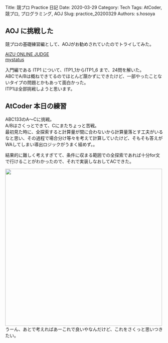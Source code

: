 Title: 競プロ Practice 日記
Date: 2020-03-29
Category: Tech
Tags: AtCoder, 競プロ, プログラミング, AOJ
Slug: practice_20200329
Authors: s.hosoya

## AOJ に挑戦した

競プロの基礎練習編として、AOJがお勧めされていたのでトライしてみた。  

[AIZU ONLINE JUDGE](http://judge.u-aizu.ac.jp/onlinejudge/)  
[mystatus](http://judge.u-aizu.ac.jp/onlinejudge/user.jsp?id=hstn2#3)  

入門編である ITP1 について、ITP1_1からITP1_6 まで、24問を解いた。  
ABCでA/Bは概ねできてるのでほとんど躓かずにできたけど、一部やったことないタイプの問題とかもあって面白かった。  
ITP1は全部挑戦しようと思います。

## AtCoder 本日の練習

ABC133のA～Cに挑戦。  
A/Bはさくっとできて、Cにまたちょっと苦戦。  
最初見た時に、全探索すると計算量が間に合わないから計算量落とす工夫がいるなと思い、その過程で場合分け等々を考えて計算していたけど、そもそも答えがWAしてしまい導出ロジックがうまく組めず。。  

結果的に難しく考えすぎてて、条件に収まる範囲での全探索であれば十分for文で行けることがわかったので、それで実装しなおしてACできた。  

<a target=_blank href="https://blog.watarinohibi.tokyo/images/20200329_acp.png"><img src="https://blog.watarinohibi.tokyo/images/20200329_acp.png" width="500"></a>  
うーん、あとで考えればあーこれで良いやなんだけど、これをさくっと思いつきたい。  
